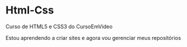 # Html-Css
 Curso de HTML5 e CSS3 do CursoEmVideo

Estou aprendendo a criar sites e agora vou gerenciar meus repositórios